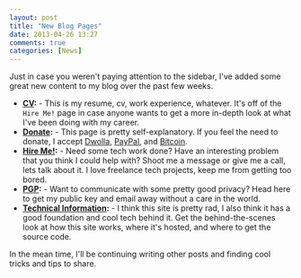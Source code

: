 ```yaml
---
layout: post
title: "New Blog Pages"
date: 2013-04-26 13:27
comments: true
categories: [News]
---
```


Just in case you weren't paying attention to the sidebar, I've added some great new content to my blog over the past few weeks.

* **[CV](/hireme/cv):** - This is my resume, cv, work experience, whatever. It's off of the `Hire Me!` page in case anyone wants to get a more in-depth look at what I've been doing with my career.
* **[Donate](/donate):** - This page is pretty self-explanatory. If you feel the need to donate, I accept [Dwolla](https://www.dwolla.com/), [PayPal](https://www.paypal.com/), and [Bitcoin](http://bitcoin.org/en/).
* **[Hire Me!](/hireme):** - Need some tech work done? Have an interesting problem that you think I could help with? Shoot me a message or give me a call, lets talk about it. I love freelance tech projects, keep me from getting too bored.
* **[PGP](/pgp):** - Want to communicate with some pretty good privacy? Head here to get my public key and email away without a care in the world.
* **[Technical Information](/tech):** - I think this site is pretty rad, I also think it has a good foundation and cool tech behind it. Get the behind-the-scenes look at how this site works, where it's hosted, and where to get the source code.

In the mean time, I'll be continuing writing other posts and finding cool tricks and tips to share.
